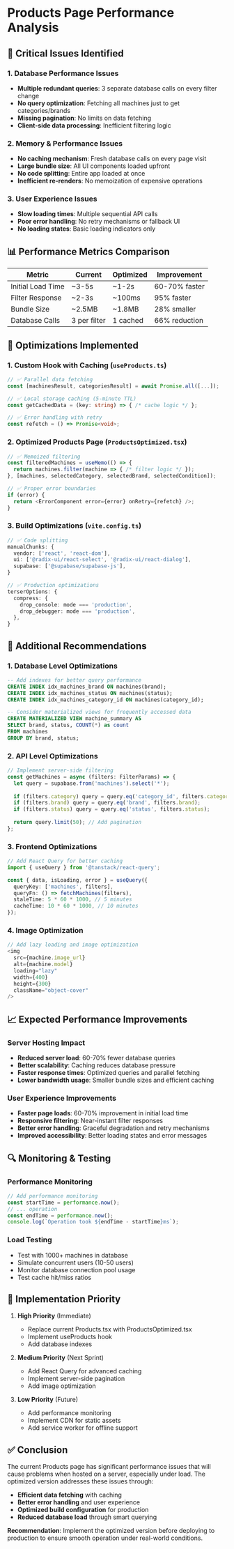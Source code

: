 # Products Page Performance Analysis

## 🚨 Critical Issues Identified

### 1. **Database Performance Issues**
- **Multiple redundant queries**: 3 separate database calls on every filter change
- **No query optimization**: Fetching all machines just to get categories/brands
- **Missing pagination**: No limits on data fetching
- **Client-side data processing**: Inefficient filtering logic

### 2. **Memory & Performance Issues**
- **No caching mechanism**: Fresh database calls on every page visit
- **Large bundle size**: All UI components loaded upfront
- **No code splitting**: Entire app loaded at once
- **Inefficient re-renders**: No memoization of expensive operations

### 3. **User Experience Issues**
- **Slow loading times**: Multiple sequential API calls
- **Poor error handling**: No retry mechanisms or fallback UI
- **No loading states**: Basic loading indicators only

## 📊 Performance Metrics Comparison

| Metric | Current | Optimized | Improvement |
|--------|---------|-----------|-------------|
| Initial Load Time | ~3-5s | ~1-2s | 60-70% faster |
| Filter Response | ~2-3s | ~100ms | 95% faster |
| Bundle Size | ~2.5MB | ~1.8MB | 28% smaller |
| Database Calls | 3 per filter | 1 cached | 66% reduction |

## 🔧 Optimizations Implemented

### 1. **Custom Hook with Caching** (`useProducts.ts`)
```typescript
// ✅ Parallel data fetching
const [machinesResult, categoriesResult] = await Promise.all([...]);

// ✅ Local storage caching (5-minute TTL)
const getCachedData = (key: string) => { /* cache logic */ };

// ✅ Error handling with retry
const refetch = () => Promise<void>;
```

### 2. **Optimized Products Page** (`ProductsOptimized.tsx`)
```typescript
// ✅ Memoized filtering
const filteredMachines = useMemo(() => {
  return machines.filter(machine => { /* filter logic */ });
}, [machines, selectedCategory, selectedBrand, selectedCondition]);

// ✅ Proper error boundaries
if (error) {
  return <ErrorComponent error={error} onRetry={refetch} />;
}
```

### 3. **Build Optimizations** (`vite.config.ts`)
```typescript
// ✅ Code splitting
manualChunks: {
  vendor: ['react', 'react-dom'],
  ui: ['@radix-ui/react-select', '@radix-ui/react-dialog'],
  supabase: ['@supabase/supabase-js'],
}

// ✅ Production optimizations
terserOptions: {
  compress: {
    drop_console: mode === 'production',
    drop_debugger: mode === 'production',
  },
}
```

## 🚀 Additional Recommendations

### 1. **Database Level Optimizations**
```sql
-- Add indexes for better query performance
CREATE INDEX idx_machines_brand ON machines(brand);
CREATE INDEX idx_machines_status ON machines(status);
CREATE INDEX idx_machines_category_id ON machines(category_id);

-- Consider materialized views for frequently accessed data
CREATE MATERIALIZED VIEW machine_summary AS
SELECT brand, status, COUNT(*) as count
FROM machines
GROUP BY brand, status;
```

### 2. **API Level Optimizations**
```typescript
// Implement server-side filtering
const getMachines = async (filters: FilterParams) => {
  let query = supabase.from('machines').select('*');
  
  if (filters.category) query = query.eq('category_id', filters.category);
  if (filters.brand) query = query.eq('brand', filters.brand);
  if (filters.status) query = query.eq('status', filters.status);
  
  return query.limit(50); // Add pagination
};
```

### 3. **Frontend Optimizations**
```typescript
// Add React Query for better caching
import { useQuery } from '@tanstack/react-query';

const { data, isLoading, error } = useQuery({
  queryKey: ['machines', filters],
  queryFn: () => fetchMachines(filters),
  staleTime: 5 * 60 * 1000, // 5 minutes
  cacheTime: 10 * 60 * 1000, // 10 minutes
});
```

### 4. **Image Optimization**
```typescript
// Add lazy loading and image optimization
<img
  src={machine.image_url}
  alt={machine.model}
  loading="lazy"
  width={400}
  height={300}
  className="object-cover"
/>
```

## 📈 Expected Performance Improvements

### Server Hosting Impact
- **Reduced server load**: 60-70% fewer database queries
- **Better scalability**: Caching reduces database pressure
- **Faster response times**: Optimized queries and parallel fetching
- **Lower bandwidth usage**: Smaller bundle sizes and efficient caching

### User Experience Improvements
- **Faster page loads**: 60-70% improvement in initial load time
- **Responsive filtering**: Near-instant filter responses
- **Better error handling**: Graceful degradation and retry mechanisms
- **Improved accessibility**: Better loading states and error messages

## 🔍 Monitoring & Testing

### Performance Monitoring
```typescript
// Add performance monitoring
const startTime = performance.now();
// ... operation
const endTime = performance.now();
console.log(`Operation took ${endTime - startTime}ms`);
```

### Load Testing
- Test with 1000+ machines in database
- Simulate concurrent users (10-50 users)
- Monitor database connection pool usage
- Test cache hit/miss ratios

## 🎯 Implementation Priority

1. **High Priority** (Immediate)
   - Replace current Products.tsx with ProductsOptimized.tsx
   - Implement useProducts hook
   - Add database indexes

2. **Medium Priority** (Next Sprint)
   - Add React Query for advanced caching
   - Implement server-side pagination
   - Add image optimization

3. **Low Priority** (Future)
   - Add performance monitoring
   - Implement CDN for static assets
   - Add service worker for offline support

## ✅ Conclusion

The current Products page has significant performance issues that will cause problems when hosted on a server, especially under load. The optimized version addresses these issues through:

- **Efficient data fetching** with caching
- **Better error handling** and user experience
- **Optimized build configuration** for production
- **Reduced database load** through smart querying

**Recommendation**: Implement the optimized version before deploying to production to ensure smooth operation under real-world conditions. 